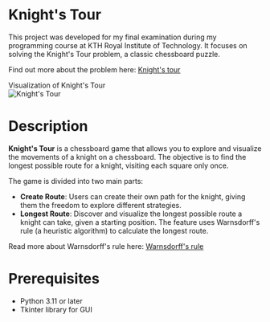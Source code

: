 # Knight's Tour
This project was developed for my final examination during my programming course at KTH Royal Institute of Technology. It focuses on solving the Knight's Tour problem, a classic chessboard puzzle. 


Find out more about the problem here: [Knight's tour](https://en.wikipedia.org/wiki/Knight%27s_tour)


Visualization of Knight's Tour<br>
  <img src="https://upload.wikimedia.org/wikipedia/commons/d/da/Knight%27s_tour_anim_2.gif" alt="Knight's Tour">
  <br>



# Description
**Knight's Tour** is a chessboard game that allows you to explore and visualize the movements of a knight on a chessboard. The objective is to find the longest possible route for a knight, visiting each square only once.

The game is divided into two main parts:

- **Create Route**: Users can create their own path for the knight, giving them the freedom to explore different strategies.
- **Longest Route**: Discover and visualize the longest possible route a knight can take, given a starting position. The feature uses Warnsdorff's rule (a heuristic algorithm) to calculate the longest route.

Read more about Warnsdorff's rule here: [Warnsdorff's rule](https://en.wikipedia.org/wiki/Knight%27s_tour#Warnsdorff's_rule)

# Prerequisites
- Python 3.11 or later
- Tkinter library for GUI


